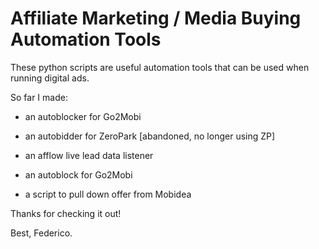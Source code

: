 # Affiliate Marketing / Media Buying Automation Tools

These python scripts are useful automation tools that can be used when running digital ads.

So far I made:

- an autoblocker for Go2Mobi

- an autobidder for ZeroPark [abandoned, no longer using ZP]

- an afflow live lead data listener

- an autoblock for Go2Mobi

- a script to pull down offer from Mobidea

Thanks for checking it out!

Best,
Federico.
